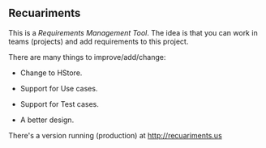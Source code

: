 ## Recuariments

This is a _Requirements Management Tool_. The idea is that you can work in teams (projects) and add requirements to this project.

There are many things to improve/add/change:

* Change to HStore.

* Support for Use cases.

* Support for Test cases.

* A better design.

There's a version running (production) at http://recuariments.us